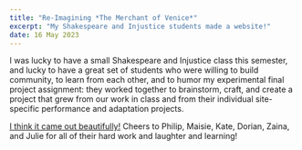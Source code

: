 ```yaml
---
title: "Re-Imagining *The Merchant of Venice*"
excerpt: "My Shakespeare and Injustice students made a website!"
date: 16 May 2023
---
```


I was lucky to have a small Shakespeare and Injustice class this semester, and lucky to have a great set of students who were willing to build community, to learn from each other, and to humor my experimental final project assignment: they worked together to brainstorm, craft, and create a project that grew from our work in class and from their individual site-specific performance and adaptation projects. 

[I think it came out beautifully!](https://arcg.is/1SyeyO0) Cheers to Philip, Maisie, Kate, Dorian, Zaina, and Julie for all of their hard work and laughter and learning!
